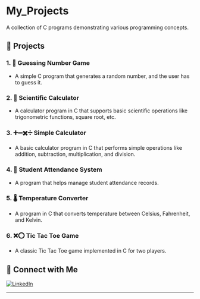 # My_Projects

A collection of C programs demonstrating various programming concepts.

## 📌 Projects

### 1. 🎯 **Guessing Number Game**
   - A simple C program that generates a random number, and the user has to guess it.

### 2. 🧮 **Scientific Calculator**
   - A calculator program in C that supports basic scientific operations like trigonometric functions, square root, etc.

### 3. ➕➖✖️➗ **Simple Calculator**
   - A basic calculator program in C that performs simple operations like addition, subtraction, multiplication, and division.

### 4. 📅 **Student Attendance System**
   - A program that helps manage student attendance records.

### 5. 🌡️ **Temperature Converter**
   - A program in C that converts temperature between Celsius, Fahrenheit, and Kelvin.

### 6. ❌⭕ **Tic Tac Toe Game**
   - A classic Tic Tac Toe game implemented in C for two players.

## 🔗 Connect with Me
[![LinkedIn](https://img.shields.io/badge/LinkedIn-ankitpal-blue?style=flat&logo=linkedin)](https://www.linkedin.com/in/ankit-pal-a7755930a)  

---
